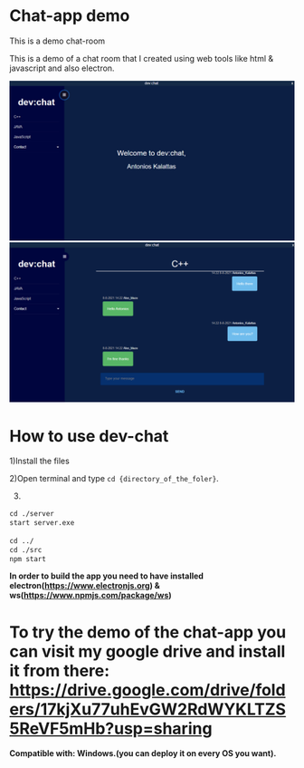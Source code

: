 # Chat-app demo

This is a demo chat-room

This is a demo of a chat room that I created using web tools like html & javascript and also electron. 

![alt text](https://github.com/AntoniosKalattas/Chat-app/blob/main/img/Screenshot%20(545).png)
![alt text](https://github.com/AntoniosKalattas/Chat-app/blob/main/img/Screenshot%20(546).png)

# How to use dev-chat

1)Install the files

2)Open terminal and type ```cd {directory_of_the_foler}```.

3)
```
cd ./server
start server.exe

cd ../
cd ./src
npm start
```
**In order to build the app you need to have installed electron(https://www.electronjs.org) & ws(https://www.npmjs.com/package/ws)**

# To try the demo of the chat-app you can visit my google drive and install it from there: https://drive.google.com/drive/folders/17kjXu77uhEvGW2RdWYKLTZS5ReVF5mHb?usp=sharing

**Compatible with: Windows.(you can deploy it on every OS you want).**
